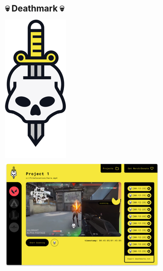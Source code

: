 # 💀 Deathmark 💀
![Screen Shot 2021-01-05 at 21 07 32](.readme/logo.png)


![Screen Shot 2021-01-05 at 21 07 32](.readme/window.png)
